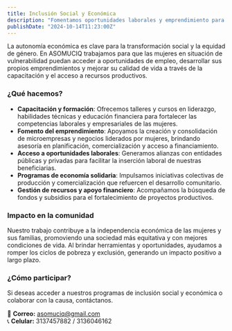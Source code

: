 ```yaml
---
title: Inclusión Social y Económica
description: "Fomentamos oportunidades laborales y emprendimiento para mujeres en situación de vulnerabilidad."
publishDate: "2024-10-14T11:23:00Z"
---
```


La autonomía económica es clave para la transformación social y la equidad de género. En ASOMUCIQ trabajamos para que las mujeres en situación de vulnerabilidad puedan acceder a oportunidades de empleo, desarrollar sus propios emprendimientos y mejorar su calidad de vida a través de la capacitación y el acceso a recursos productivos.  

### **¿Qué hacemos?**  

- **Capacitación y formación**: Ofrecemos talleres y cursos en liderazgo, habilidades técnicas y educación financiera para fortalecer las competencias laborales y empresariales de las mujeres.  
- **Fomento del emprendimiento**: Apoyamos la creación y consolidación de microempresas y negocios liderados por mujeres, brindando asesoría en planificación, comercialización y acceso a financiamiento.  
- **Acceso a oportunidades laborales**: Generamos alianzas con entidades públicas y privadas para facilitar la inserción laboral de nuestras beneficiarias.  
- **Programas de economía solidaria**: Impulsamos iniciativas colectivas de producción y comercialización que refuercen el desarrollo comunitario.  
- **Gestión de recursos y apoyo financiero**: Acompañamos la búsqueda de fondos y subsidios para el fortalecimiento de proyectos productivos.  

### **Impacto en la comunidad**  

Nuestro trabajo contribuye a la independencia económica de las mujeres y sus familias, promoviendo una sociedad más equitativa y con mejores condiciones de vida. Al brindar herramientas y oportunidades, ayudamos a romper los ciclos de pobreza y exclusión, generando un impacto positivo a largo plazo.  

### **¿Cómo participar?**  

Si deseas acceder a nuestros programas de inclusión social y económica o colaborar con la causa, contáctanos.  

📩 **Correo:** asomuciq@gmail.com  
📞 **Celular:** 3137457882 / 3136046162  
